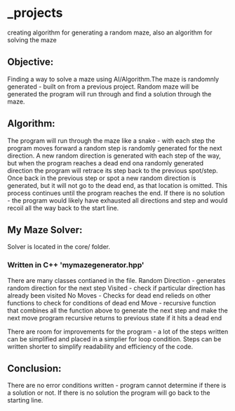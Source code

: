 # _projects
creating algorithm for generating a random maze, also an algorithm for solving the maze

## Objective:
Finding a way to solve a maze using AI/Algorithm.The maze is randomnly generated - built on from a previous project. Random maze will be generated the program will run through and find a solution through the maze.

## Algorithm:
The program will run through the maze like a snake - with each step the program moves forward a random step is randomly generated for the next direction. A new random direction is generated with each step of the way, but when the program reaches a dead end ona randomly generated direction the program will retrace its step back to the previous spot/step. Once back in the previous step or spot a new random direction is generated, but it will not go to the dead end, as that location is omitted. This process continues until the program reaches the end. If there is no solution - the program would likely have exhausted all directions and step and would recoil all the way back to the start line.

## My Maze Solver:
Solver is located in the core/ folder. 
  
### Written in C++ 'mymazegenerator.hpp'
There are many classes contianed in the file. 
Random Direction - generates random direction for the next step
Visited - check if particular direction has already been visited
No Moves - Checks for dead end relieds on other functions to check for conditions of dead end
Move - recursive function that combines all the function above to generate the next step and make the next move
  program recursive returns to previous state if it hits a dead end
  
  
There are room for improvements for the program - a lot of the steps written can be simplified and placed in a simplier for loop condition. Steps can be written shorter to simplify readability and efficiency of the code.

## Conclusion:
There are no error conditions written - program cannot determine if there is a solution or not. If there is no solution the program will go back to the starting line.
  





